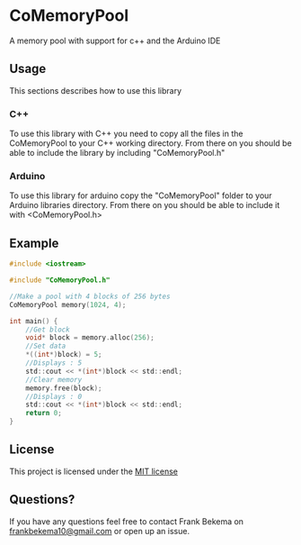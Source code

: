 # CoMemoryPool
A memory pool with support for c++ and the Arduino  IDE

## Usage
This sections describes how to use this library

### C++
To use this library with C++ you need to copy all the files in the CoMemoryPool to your C++ working directory. From there on you should be able to include the library by including "CoMemoryPool.h"

### Arduino
To use this library for arduino copy the "CoMemoryPool" folder to your Arduino libraries directory. From there on you should be able to include it with <CoMemoryPool.h>



## Example
```C
#include <iostream>

#include "CoMemoryPool.h"

//Make a pool with 4 blocks of 256 bytes
CoMemoryPool memory(1024, 4);

int main() {
    //Get block
    void* block = memory.alloc(256);
    //Set data
    *((int*)block) = 5;
    //Displays : 5
    std::cout << *(int*)block << std::endl;  
    //Clear memory
    memory.free(block);
    //Displays : 0
    std::cout << *(int*)block << std::endl;  
    return 0;
}
```

## License
This project is licensed under the [MIT license](https://opensource.org/licenses/MIT)

## Questions?
If you have any questions feel free to contact Frank Bekema on frankbekema10@gmail.com or open up an issue.

